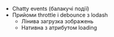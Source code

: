 * Chatty events (балакучі події)
* Прийоми throttle і debounce з lodash
   - Лінива загрузка зображень
   - Нативна з атрибутом loading